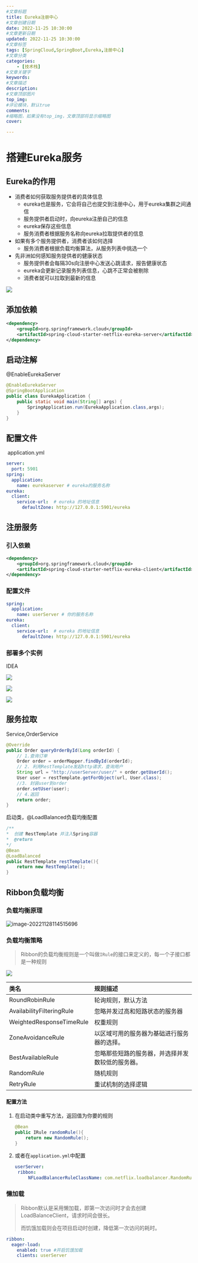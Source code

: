 ```yaml
---
#文章标题
title: Eureka注册中心
#文章创建日期
date: 2022-11-25 10:30:00
#文章更新日期
updated: 2022-11-25 10:30:00
#文章标签
tags: [SpringCloud,SpringBoot,Eureka,注册中心] 
#文章分类
categories: 
	- [技术栈]
#文章关键字
keywords: 
#文章描述
description: 
#文章顶部图片
top_img: 
#评论模块，默认true
comments: 
#缩略图，如果没有top_img，文章顶部将显示缩略图
cover:

---
```




# 搭建Eureka服务

## Eureka的作用

- 消费者如何获取服务提供者的具体信息
  - eureka也是服务，它会将自己也提交到注册中心，用于eureka集群之间通信
  - 服务提供者启动时，向eureka注册自己的信息
  - eureka保存这些信息
  - 服务消费者根据服务名称向eureka拉取提供者的信息
- 如果有多个服务提供者，消费者该如何选择
  - 服务消费者根据负载均衡算法，从服务列表中挑选一个
- 先非洲如何感知服务提供者的健康状态
  - 服务提供者会每隔30s向注册中心发送心跳请求，报告健康状态
  - eureka会更新记录服务列表信息，心跳不正常会被剔除
  - 消费者就可以拉取到最新的信息

![](https://heroxin.oss-cn-beijing.aliyuncs.com/blog/img/image-20230223153409938.png)

## 添加依赖

```xml
<dependency>
    <groupId>org.springframework.cloud</groupId>
    <artifactId>spring-cloud-starter-netflix-eureka-server</artifactId>
</dependency>
```

## 启动注解


@EnableEurekaServer


```java
@EnableEurekaServer
@SpringBootApplication
public class EurekaApplication {
    public static void main(String[] args) {
        SpringApplication.run(EurekaApplication.class,args);
    }
}
```

## 配置文件


​	application.yml


```yaml
server:
  port: 5901
spring:
  application:
    name: eurekaserver # eureka的服务名称
eureka:
  client:
    service-url:  # eureka 的地址信息
      defaultZone: http://127.0.0.1:5901/eureka
```

## 注册服务

### 引入依赖

```xml
<dependency>
    <groupId>org.springframework.cloud</groupId>
    <artifactId>spring-cloud-starter-netflix-eureka-client</artifactId>
</dependency>
```

### 配置文件



```yaml
spring:
  application:
    name: userServer # 你的服务名称
eureka:
  client:
    service-url:  # eureka 的地址信息
      defaultZone: http://127.0.0.1:5901/eureka
```

### 部署多个实例


IDEA

![](https://heroxin.oss-cn-beijing.aliyuncs.com/blog/img/image-20221128105225169.png)

![](https://heroxin.oss-cn-beijing.aliyuncs.com/blog/img/image-20221128105449663.png)

![](https://heroxin.oss-cn-beijing.aliyuncs.com/blog/img/image-20221128105958510.png)

## 服务拉取


Service,OrderService

```java
@Override
public Order queryOrderById(Long orderId) {
    // 1.查询订单
    Order order = orderMapper.findById(orderId);
    // 2. 利用RestTemplate发起http请求，查询用户
    String url = "http://userServer/user/" + order.getUserId();
    User user = restTemplate.getForObject(url, User.class);
    //3. 封装user到order
    order.setUser(user);
    // 4.返回
    return order;
}
```


启动类，@LoadBalanced负载均衡配置



```java
/**
*  创建 RestTemplate 并注入Spring容器
*  @return
*/
@Bean
@LoadBalanced
public RestTemplate restTemplate(){
    return new RestTemplate();
}
```

## Ribbon负载均衡

### 负载均衡原理

![image-20221128114515696](https://heroxin.oss-cn-beijing.aliyuncs.com/blog/img/image-20221128114515696.png)

### 负载均衡策略

> Ribbon的负载均衡规则是一个叫做`IRule`的接口来定义的，每一个子接口都是一种规则

![](https://heroxin.oss-cn-beijing.aliyuncs.com/blog/img/image-20221128114554160.png)

| 类名                      | 规则描述                                         |
| :------------------------ | :----------------------------------------------- |
| RoundRobinRule            | 轮询规则，默认方法                               |
| AvailabilityFilteringRule | 忽略并发过高和短路状态的服务器                   |
| WeightedResponseTimeRule  | 权重规则                                         |
| ZoneAvoidanceRule         | 以区域可用的服务器为基础进行服务器的选择。       |
| BestAvailableRule         | 忽略那些短路的服务器，并选择并发数较低的服务器。 |
| RandomRule                | 随机规则                                         |
| RetryRule                 | 重试机制的选择逻辑                               |

#### 配置方法

1. 在启动类中重写方法，返回值为你要的规则

   ```java
   @Bean
   public IRule randomRule(){
       return new RandomRule();
   }
   ```

2. 或者在`application.yml`中配置

   ```yaml
   userServer:
   	ribbon:
   		NFLoadBalancerRuleClassName: com.netflix.loadbalancer.RandomRule# 负载均衡规则 
   ```

### 懒加载

> Ribbon默认是采用懒加载，即第一次访问时才会去创建LoadBalanceClient，请求时间会很长。
>
> 而饥饿加载则会在项目启动时创建，降低第一次访问的耗时。

```yaml
ribbon:
  eager-load:
    enabled: true #开启饥饿加载
    clients: userServer
```


